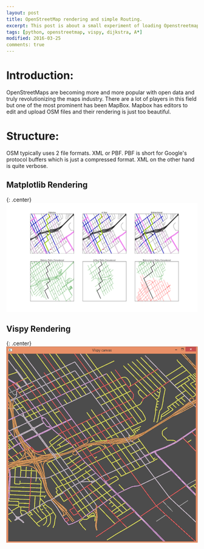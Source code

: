 ```yaml
---
layout: post
title: OpenStreetMap rendering and simple Routing.
excerpt: This post is about a small experiment of loading Openstreetmap files and rendering them with both matplotlib and vispy. Also tried a simple routing with dijkstra and A*.
tags: [python, openstreetmap, vispy, dijkstra, A*]
modified: 2016-03-25
comments: true
---
```


# Introduction:

OpenStreetMaps are becoming more and more popular with open data and truly revolutionizing the maps industry. There are a lot of players in this field but one of the most prominent has been MapBox.
Mapbox has editors to edit and upload OSM files and their rendering is just too beautiful.

# Structure:

OSM typically uses 2 file formats. XML or PBF. PBF is short for Google's protocol buffers which is just a compressed format. XML on the other hand is quite verbose.

## Matplotlib Rendering
{: .center}
![Matplotlib](https://raw.githubusercontent.com/ssarangi/osmpy/master/shortest_path.png)

## Vispy Rendering
{: .center}
![Matplotlib](https://raw.githubusercontent.com/ssarangi/osmpy/master/vispy_rendering.png)
